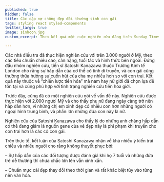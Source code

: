 ```yaml
---
published: true
hidden: false
title: Các cặp vợ chồng đẹp đôi thường sinh con gái
tags: styling react styled-components
twitter_large: true
image: sinhcon.jpg
custom_excerpt: Theo kết quả một cuộc nghiên cứu đăng trên Sunday Times (Anh), những cặp vợ chồng có vẻ bề ngoài đẹp thường sinh con gái đầu lòng. Tỷ lệ sinh con gái đầu lòng ở các cặp bố mẹ đẹp cao hơn tỷ lệ sinh con trai tới 36%.

---
```


Các nhà điều tra đã thực hiện nghiên cứu với trên 3.000 người ở Mỹ, theo các tiêu chuẩn chiều cao, cân nặng, tuổi tác và hình thức bên ngoài. Đứng đầu nhóm nghiên cứu, tiến sĩ Satoshi Kanazawa thuộc Trường Kinh tế London cho rằng sự hấp dẫn của cơ thể có tính di truyền, và con gái cũng thường thừa hưởng sự cuốn hút của cha mẹ nhiều hơn so với con trai. Kết quả này thuộc về “chiến lược tiến hóa” mà nam hay nữ giới đã chọn lựa để tồn tại và cũng phù hợp với tình trạng nghiên cứu tiến hóa giới.

Trước đây, cũng đã có một nghiên cứu nói về vấn đề này. Nghiên cứu được thực hiện với 2.000 người Mỹ và cho thấy phụ nữ đang ngày càng trở nên hấp dẫn hơn, vì những chị em xinh đẹp có nhiều con hơn những người có ngoại hình trung bình, và phần lớn những đứa con này là nữ.

Nghiên cứu của Satoshi Kanazawa cho thấy lý do những anh chàng hấp dẫn có thể đang giảm là nguồn gene của vẻ đẹp này là phí phạm khi truyền cho con trai hơn là các cô con gái.

Trên thực tế, kết luận của Satoshi Kanazawa nhận về khá nhiều ý kiến trái chiều và nhiều người cho rằng không thuyết phục bởi:

– Sự hấp dẫn của các đối tượng được đánh giá khi họ 7 tuổi và những đứa trẻ dễ thương thì chưa chắc lớn lên vẫn xinh xắn.

– Chuẩn mực cái đẹp thay đổi theo thời gian và rất khác biệt tùy vào từng nền văn hóa.